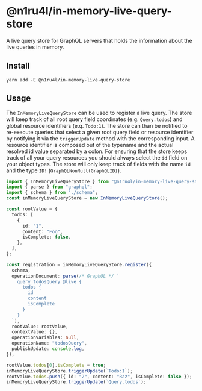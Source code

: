 # @n1ru4l/in-memory-live-query-store

A live query store for GraphQL servers that holds the information about the live queries in memory.

## Install

```
yarn add -E @n1ru4l/in-memory-live-query-store
```

## Usage

The `InMemoryLiveQueryStore` can be used to register a live query. The store will keep track of all root query field coordinates (e.g. `Query.todos`) and global resource identifiers (e.q. `Todo:1`). The store can than be notified to re-execute queries that select a given root query field or resource identifier by notifying it via the `triggerUpdate` method with the corresponding input. A resource identifier is composed out of the typename and the actual resolved id value separated by a colon. For ensuring that the store keeps track of all your query resources you should always select the `id` field on your object types. The store will only keep track of fields with the name `id` and the type `ID!` (`GraphQLNonNull(GraphQLID)`).

```ts
import { InMemoryLiveQueryStore } from "@n1ru4l/in-memory-live-query-store";
import { parse } from "graphql";
import { schema } from "./schema";
const inMemoryLiveQueryStore = new InMemoryLiveQueryStore();

const rootValue = {
  todos: [
    {
      id: "1",
      content: "Foo",
      isComplete: false,
    },
  ],
};

const registration = inMemoryLiveQueryStore.register({
  schema,
  operationDocument: parse(/* GraphQL */ `
    query todosQuery @live {
      todos {
        id
        content
        isComplete
      }
    }
  `),
  rootValue: rootValue,
  contextValue: {},
  operationVariables: null,
  operationName: "todosQuery",
  publishUpdate: console.log,
});

rootValue.todos[0].isComplete = true;
inMemoryLiveQueryStore.triggerUpdate(`Todo:1`);
rootValue.todos.push({ id: "2", content: "Baz", isComplete: false });
inMemoryLiveQueryStore.triggerUpdate(`Query.todos`);
```
